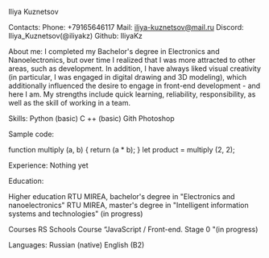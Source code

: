 Iliya Kuznetsov

Contacts:
Phone: +79165646117
Mail: iliya-kuznetsov@mail.ru
Discord: Iliya_Kuznetsov(@iliyakz)
Github: IliyaKz

About me:
I completed my Bachelor's degree in Electronics and Nanoelectronics, but over time I realized that I was more attracted to other areas, such as development. In addition, I have always liked visual creativity (in particular, I was engaged in digital drawing and 3D modeling), which additionally influenced the desire to engage in front-end development - and here I am.
My strengths include quick learning, reliability, responsibility, as well as the skill of working in a team.

Skills:
Python (basic)
C ++ (basic)
Gith
Photoshop

Sample code:

function multiply (a, b) {
return (a * b);
}
let product = multiply (2, 2);

Experience:
Nothing yet

Education:

Higher education
RTU MIREA, bachelor's degree in "Electronics and nanoelectronics"
RTU MIREA, master's degree in "Intelligent information systems and technologies" (in progress)

Courses
RS Schools Course “JavaScript / Front-end. Stage 0 "(in progress)

Languages:
Russian (native)
English (B2)